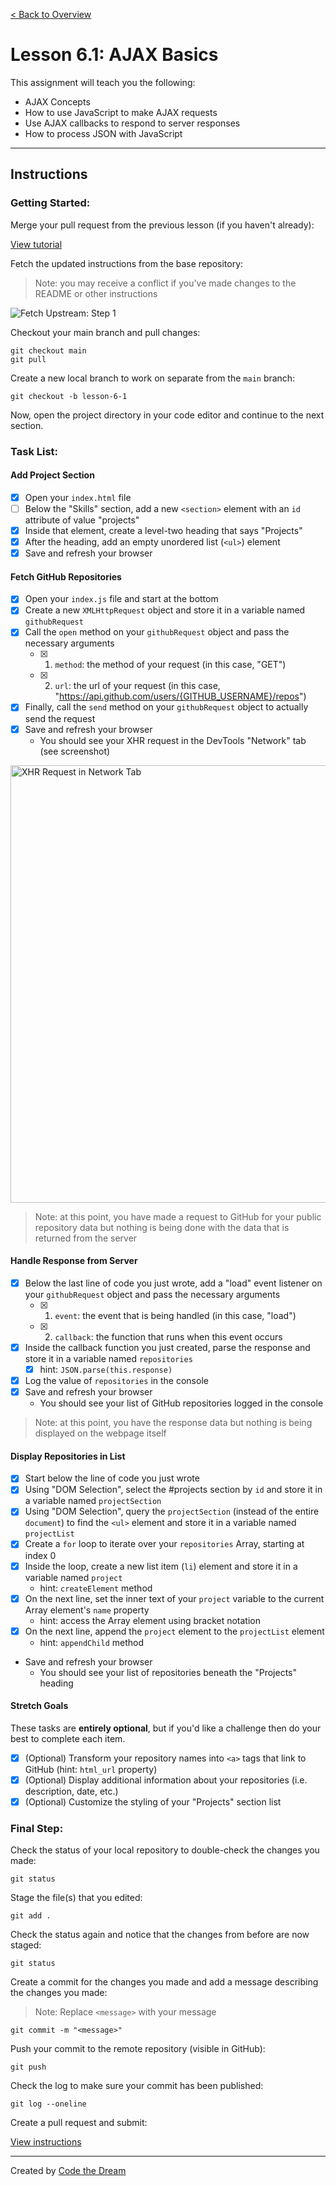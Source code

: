 [< Back to Overview](../../README.md)

# Lesson 6.1: AJAX Basics

This assignment will teach you the following:

- AJAX Concepts
- How to use JavaScript to make AJAX requests
- Use AJAX callbacks to respond to server responses
- How to process JSON with JavaScript

---

## Instructions

### Getting Started:

Merge your pull request from the previous lesson (if you haven't already):

[View tutorial](../common/how-to-merge.md)

Fetch the updated instructions from the base repository:

> Note: you may receive a conflict if you've made changes to the README or other instructions

![Fetch Upstream: Step 1](../assets/fetch-upstream/step-1.jpg)

Checkout your main branch and pull changes:

    git checkout main
    git pull

Create a new local branch to work on separate from the `main` branch:

    git checkout -b lesson-6-1

Now, open the project directory in your code editor and continue to the next section.

### Task List:

#### Add Project Section

- [X] Open your `index.html` file
- [ ] Below the "Skills" section, add a new `<section>` element with an `id` attribute of value "projects"
- [X] Inside that element, create a level-two heading that says "Projects"
- [X] After the heading, add an empty unordered list (`<ul>`) element
- [X] Save and refresh your browser

#### Fetch GitHub Repositories

- [X] Open your `index.js` file and start at the bottom
- [X] Create a new `XMLHttpRequest` object and store it in a variable named `githubRequest`
- [X] Call the `open` method on your `githubRequest` object and pass the necessary arguments
  - [X] 1. `method`: the method of your request (in this case, "GET")
  - [X] 2. `url`: the url of your request (in this case, "https://api.github.com/users/{GITHUB_USERNAME}/repos")
- [X] Finally, call the `send` method on your `githubRequest` object to actually send the request
- [X] Save and refresh your browser
  - You should see your XHR request in the DevTools "Network" tab (see screenshot)

<img src="..assets/section-6/../../../assets/section-6/lesson-6-1-xhr.png" alt="XHR Request in Network Tab" width="700" />

> Note: at this point, you have made a request to GitHub for your public repository data but nothing is being done with the data that is returned from the server

#### Handle Response from Server

- [X] Below the last line of code you just wrote, add a "load" event listener on your `githubRequest` object and pass the necessary arguments
  - [X] 1. `event`: the event that is being handled (in this case, "load")
  - [X] 2. `callback`: the function that runs when this event occurs
- [X] Inside the callback function you just created, parse the response and store it in a variable named `repositories`
  - [X] hint: `JSON.parse(this.response)`
- [X] Log the value of `repositories` in the console
- [X] Save and refresh your browser
  - You should see your list of GitHub repositories logged in the console

> Note: at this point, you have the response data but nothing is being displayed on the webpage itself

#### Display Repositories in List

- [X] Start below the line of code you just wrote
- [X] Using "DOM Selection", select the #projects section by `id` and store it in a variable named `projectSection`
- [X] Using "DOM Selection", query the `projectSection` (instead of the entire `document`) to find the `<ul>` element and store it in a variable named `projectList`
- [X] Create a `for` loop to iterate over your `repositories` Array, starting at index 0
- [X] Inside the loop, create a new list item (`li`) element and store it in a variable named `project`
  - hint: `createElement` method
- [X] On the next line, set the inner text of your `project` variable to the current Array element's `name` property
  - hint: access the Array element using bracket notation
- [X] On the next line, append the `project` element to the `projectList` element
  - hint: `appendChild` method
- Save and refresh your browser
  - You should see your list of repositories beneath the "Projects" heading

#### Stretch Goals

These tasks are **entirely optional**, but if you'd like a challenge then do your best to complete each item.

- [X] (Optional) Transform your repository names into `<a>` tags that link to GitHub (hint: `html_url` property)
- [X] (Optional) Display additional information about your repositories (i.e. description, date, etc.)
- [X] (Optional) Customize the styling of your "Projects" section list

### Final Step:

Check the status of your local repository to double-check the changes you made:

    git status

Stage the file(s) that you edited:

    git add .

Check the status again and notice that the changes from before are now staged:

    git status

Create a commit for the changes you made and add a message describing the changes you made:

> Note: Replace `<message>` with your message

    git commit -m "<message>"

Push your commit to the remote repository (visible in GitHub):

    git push

Check the log to make sure your commit has been published:

    git log --oneline

Create a pull request and submit:

[View instructions](../common/how-to-pull-request.md)

---

Created by [Code the Dream](https://www.codethedream.org)
